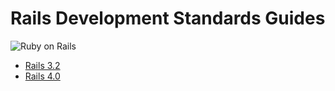 # Rails Development Standards Guides

![Ruby on Rails](https://github.com/hopsoft/rails_standards/raw/master/assets/ruby-on-rails.png)

* [Rails 3.2](https://github.com/hopsoft/rails_standards/tree/rails-3-2)
* [Rails 4.0](https://github.com/hopsoft/rails_standards/tree/rails-4-0)
